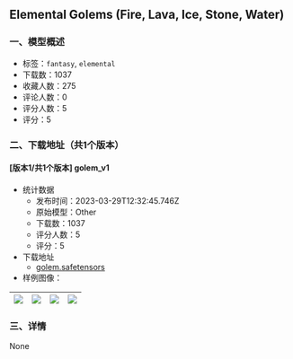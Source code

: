 ## Elemental Golems (Fire, Lava, Ice, Stone, Water)
### 一、模型概述

- 标签：`fantasy`, `elemental`
- 下载数：1037
- 收藏人数：275
- 评论人数：0
- 评分人数：5
- 评分：5

### 二、下载地址（共1个版本）

#### [版本1/共1个版本] golem_v1

- 统计数据
  - 发布时间：2023-03-29T12:32:45.746Z
  - 原始模型：Other
  - 下载数：1037
  - 评分人数：5
  - 评分：5
- 下载地址
  - [golem.safetensors](https://civitai.com/api/download/models/31256)
- 样例图像：

| <img src="https://image.civitai.com/xG1nkqKTMzGDvpLrqFT7WA/15087fca-36a5-45a9-a550-605f63cde500/width=450/355536.jpeg" /> | <img src="https://image.civitai.com/xG1nkqKTMzGDvpLrqFT7WA/1c9bd089-e70e-4c24-c323-93587593dd00/width=450/355543.jpeg" /> | <img src="https://image.civitai.com/xG1nkqKTMzGDvpLrqFT7WA/cd8bbad6-3df2-4871-51c0-c6f829bd1100/width=450/355542.jpeg" /> | <img src="https://image.civitai.com/xG1nkqKTMzGDvpLrqFT7WA/14a5dbc9-5daf-4826-1d7f-95c8906aec00/width=450/355541.jpeg" /> |
| ---- | ---- | ---- | ---- |


### 三、详情
None